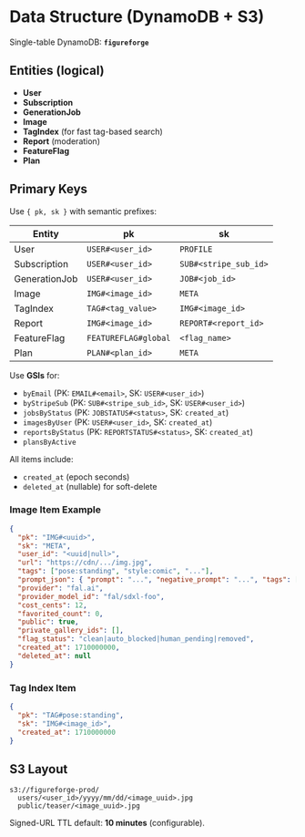 # Data Structure (DynamoDB + S3)

Single-table DynamoDB: **`figureforge`**

## Entities (logical)
- **User**
- **Subscription**
- **GenerationJob**
- **Image**
- **TagIndex** (for fast tag-based search)
- **Report** (moderation)
- **FeatureFlag**
- **Plan**

## Primary Keys
Use `{ pk, sk }` with semantic prefixes:

| Entity | pk | sk |
|-------|----|----|
| User | `USER#<user_id>` | `PROFILE` |
| Subscription | `USER#<user_id>` | `SUB#<stripe_sub_id>` |
| GenerationJob | `USER#<user_id>` | `JOB#<job_id>` |
| Image | `IMG#<image_id>` | `META` |
| TagIndex | `TAG#<tag_value>` | `IMG#<image_id>` |
| Report | `IMG#<image_id>` | `REPORT#<report_id>` |
| FeatureFlag | `FEATUREFLAG#global` | `<flag_name>` |
| Plan | `PLAN#<plan_id>` | `META` |

Use **GSIs** for:
- `byEmail` (PK: `EMAIL#<email>`, SK: `USER#<user_id>`)
- `byStripeSub` (PK: `SUB#<stripe_sub_id>`, SK: `USER#<user_id>`)
- `jobsByStatus` (PK: `JOBSTATUS#<status>`, SK: `created_at`)
- `imagesByUser` (PK: `USER#<user_id>`, SK: `created_at`)
- `reportsByStatus` (PK: `REPORTSTATUS#<status>`, SK: `created_at`)
- `plansByActive`

All items include:
- `created_at` (epoch seconds)
- `deleted_at` (nullable) for soft-delete

### Image Item Example
```json
{
  "pk": "IMG#<uuid>",
  "sk": "META",
  "user_id": "<uuid|null>",
  "url": "https://cdn/.../img.jpg",
  "tags": ["pose:standing", "style:comic", "..."],
  "prompt_json": { "prompt": "...", "negative_prompt": "...", "tags": ["..."] },
  "provider": "fal.ai",
  "provider_model_id": "fal/sdxl-foo",
  "cost_cents": 12,
  "favorited_count": 0,
  "public": true,
  "private_gallery_ids": [],
  "flag_status": "clean|auto_blocked|human_pending|removed",
  "created_at": 1710000000,
  "deleted_at": null
}
```

### Tag Index Item
```json
{
  "pk": "TAG#pose:standing",
  "sk": "IMG#<image_id>",
  "created_at": 1710000000
}
```

## S3 Layout
```
s3://figureforge-prod/
  users/<user_id>/yyyy/mm/dd/<image_uuid>.jpg
  public/teaser/<image_uuid>.jpg
```

Signed-URL TTL default: **10 minutes** (configurable).
